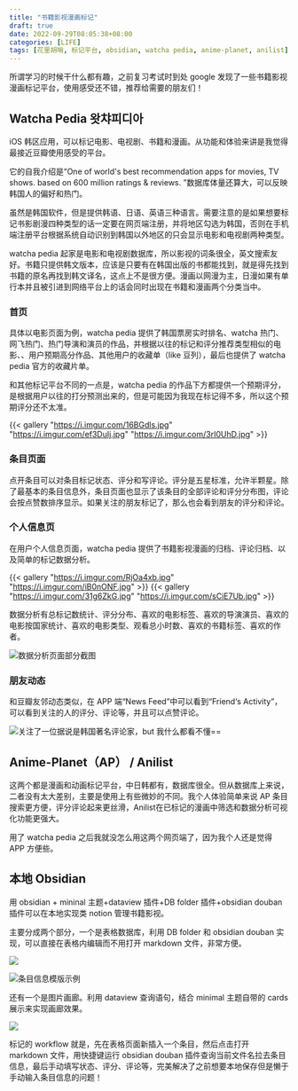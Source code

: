 ```yaml
---
title: "书籍影视漫画标记"
draft: true
date: 2022-09-29T08:05:38+08:00
categories: [LIFE]
tags: [花里胡哨, 标记平台, obsidian, watcha pedia, anime-planet, anilist]
---
```


所谓学习的时候干什么都有趣，之前复习考试时到处 google 发现了一些书籍影视漫画标记平台，使用感受还不错，推荐给需要的朋友们！

## Watcha Pedia 왓챠피디아

iOS 韩区应用，可以标记电影、电视剧、书籍和漫画。从功能和体验来讲是我觉得最接近豆瓣使用感受的平台。

它的自我介绍是“One of world's best recommendation apps for movies, TV shows. based on 600 million ratings & reviews. ”数据库体量还算大，可以反映韩国人的偏好和热门。

虽然是韩国软件，但是提供韩语、日语、英语三种语言。需要注意的是如果想要标记书影剧漫四种类型的话一定要在网页端注册，并将地区勾选为韩国，否则在手机端注册平台根据系统自动识别到韩国以外地区的只会显示电影和电视剧两种类型。

watcha pedia 起家是电影和电视剧数据库，所以影视的词条很全，英文搜索友好。书籍只提供韩文版本，应该是只要有在韩国出版的书都能找到，就是得先找到书籍的原名再找到韩文译名，这点上不是很方便。漫画以网漫为主，日漫如果有单行本并且被引进到网络平台上的话会同时出现在书籍和漫画两个分类当中。

### 首页
具体以电影页面为例，watcha pedia 提供了韩国票房实时排名、watcha 热门、网飞热门、热门导演和演员的作品，并根据以往的标记和评分推荐类型相似的电影、、用户预期高分作品、其他用户的收藏单（like 豆列），最后也提供了 watcha pedia 官方的收藏片单。

和其他标记平台不同的一点是，watcha pedia 的作品下方都提供一个预期评分，是根据用户以往的打分预测出来的，但是可能因为我现在标记得不多，所以这个预期评分还不太准。

{{< gallery "https://i.imgur.com/16BGdls.jpg" "https://i.imgur.com/ef3DuIj.jpg" "https://i.imgur.com/3rI0UhD.jpg" >}}

### 条目页面
点开条目可以对条目标记状态、评分和写评论。评分是五星标准，允许半颗星。除了最基本的条目信息外，条目页面也显示了该条目的全部评论和评分分布图，评论会按点赞数排序显示。如果关注的朋友标记了，那么也会看到朋友的评分和评论。

### 个人信息页
在用户个人信息页面，watcha pedia 提供了书籍影视漫画的归档、评论归档、以及简单的标记数据分析。

{{< gallery "https://i.imgur.com/RjOa4xb.jpg" "https://i.imgur.com/iB0nONF.jpg" >}}
{{< gallery "https://i.imgur.com/31g6ZkG.jpg" "https://i.imgur.com/sCiE7Ub.jpg" >}}

数据分析有总标记数统计、评分分布、喜欢的电影标签、喜欢的导演演员、喜欢的电影按国家统计、喜欢的电影类型、观看总小时数、喜欢的书籍标签、喜欢的作者。

![](https://i.imgur.com/MWMcf13.png "数据分析页面部分截图")

### 朋友动态
和豆瓣友邻动态类似，在 APP 端“News Feed”中可以看到“Friend‘s Activity”，可以看到关注的人的评分、评论等，并且可以点赞评论。

![](https://i.imgur.com/b9kasZi.jpg "关注了一位据说是韩国著名评论家，but 我什么都看不懂==")

## Anime-Planet（AP） / Anilist
这两个都是漫画和动画标记平台，中日韩都有，数据库很全。但从数据库上来说，二者没有太大差别，主要是使用上有些微妙的不同。我个人体验简单来说 AP 条目搜索更方便，评分评论起来更丝滑，Anilist在已标记的漫画中筛选和数据分析可视化功能更强大。

用了 watcha pedia 之后我就没怎么用这两个网页端了，因为我个人还是觉得 APP 方便些。

## 本地 Obsidian
用 obsidian + mininal 主题+dataview 插件+DB folder 插件+obsidian douban 插件可以在本地实现类 notion 管理书籍影视。

主要分成两个部分，一个是表格数据库，利用 DB folder 和 obsidian douban 实现，可以直接在表格内编辑而不用打开 markdown 文件，非常方便。

![](https://i.imgur.com/l4x50TL.png)

![](https://i.imgur.com/u3SIAZS.png "条目信息模版示例")

还有一个是图片画廊。利用 dataview 查询语句，结合 minimal 主题自带的 cards 展示来实现画廊效果。

![](https://i.imgur.com/8qZfjTU.jpg)

标记的 workflow 就是，先在表格页面新插入一个条目，然后点击打开 markdown 文件，用快捷键运行 obsidian douban 插件查询当前文件名拉去条目信息，最后手动填写状态、评分、评论等，完美解决了之前想要本地保存但是懒于手动输入条目信息的问题！
